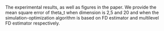 The experimental results, as well as figures in the paper. We provide the mean square error of theta_t when dimension is 2,5 and 20 and when the simulation-optimization algorithm is based on FD estimator and multilevel FD estimator respectively.
